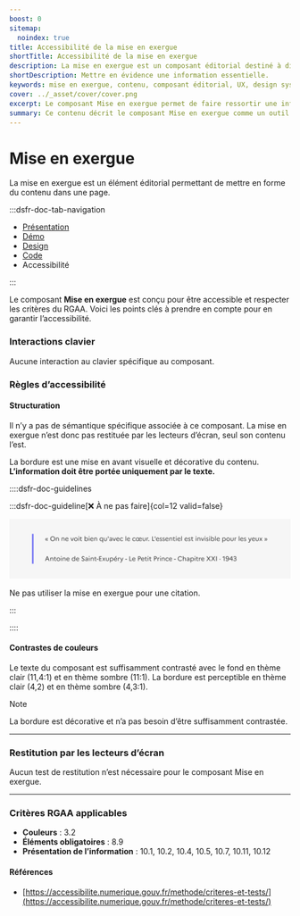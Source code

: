 ```yaml
---
boost: 0
sitemap:
  noindex: true
title: Accessibilité de la mise en exergue
shortTitle: Accessibilité de la mise en exergue
description: La mise en exergue est un composant éditorial destiné à distinguer une information importante au sein du contenu principal d’une page.
shortDescription: Mettre en évidence une information essentielle.
keywords: mise en exergue, contenu, composant éditorial, UX, design system, accessibilité, information, page, interface, valorisation
cover: ../_asset/cover/cover.png
excerpt: Le composant Mise en exergue permet de faire ressortir une information capitale intégrée dans le contenu principal, tout en respectant les principes de lisibilité et de hiérarchisation.
summary: Ce contenu décrit le composant Mise en exergue comme un outil d’identification rapide d’informations clés au sein d’un texte. Il précise ses usages, le distingue de la mise en avant, et détaille les bonnes pratiques de mise en forme pour assurer sa visibilité. L’alignement, la position dans la page et la nature du contenu sont essentiels à son efficacité. Ce guide est destiné aux créateurs de contenu et designers cherchant à hiérarchiser l’information de manière claire et accessible.
---
```


# Mise en exergue

La mise en exergue est un élément éditorial permettant de mettre en forme du contenu dans une page.

:::dsfr-doc-tab-navigation

- [Présentation](../index.md)
- [Démo](../demo/index.md)
- [Design](../design/index.md)
- [Code](../code/index.md)
- Accessibilité

:::

Le composant **Mise en exergue** est conçu pour être accessible et respecter les critères du RGAA. Voici les points clés à prendre en compte pour en garantir l’accessibilité.

### Interactions clavier

Aucune interaction au clavier spécifique au composant.

### Règles d’accessibilité

#### Structuration

Il n’y a pas de sémantique spécifique associée à ce composant. La mise en exergue n’est donc pas restituée par les lecteurs d’écran, seul son contenu l’est.

La bordure est une mise en avant visuelle et décorative du contenu. **L’information doit être portée uniquement par le texte.**

::::dsfr-doc-guidelines

:::dsfr-doc-guideline[❌ À ne pas faire]{col=12 valid=false}

![Mise en exergue utilisée pour une citation](../_asset/accessibility/dont-1.png)

Ne pas utiliser la mise en exergue pour une citation.

:::

::::

#### Contrastes de couleurs

Le texte du composant est suffisamment contrasté avec le fond en thème clair (11,4:1) et en thème sombre (11:1).
La bordure est perceptible en thème clair (4,2) et en thème sombre (4,3:1).

> [!NOTE]
> La bordure est décorative et n’a pas besoin d’être suffisamment contrastée.

---

### Restitution par les lecteurs d’écran

Aucun test de restitution n’est nécessaire pour le composant Mise en exergue.

---

### Critères RGAA applicables
- **Couleurs** : 3.2
- **Éléments obligatoires** : 8.9
- **Présentation de l’information** : 10.1, 10.2, 10.4, 10.5, 10.7, 10.11, 10.12

#### Références

- [https://accessibilite.numerique.gouv.fr/methode/criteres-et-tests/](https://accessibilite.numerique.gouv.fr/methode/criteres-et-tests/)
